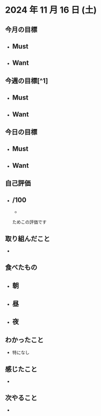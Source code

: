 # 2024 年 11 月 16 日 (土)

## 今月の目標
- Must
  - 
- Want
  - 

## 今週の目標[^1]
- Must
  - 
- Want
  - 

## 今日の目標
- Must
  -  
- Want
  - 

## 自己評価
- __/100__
  - 
  - 

  ためこの評価です

## 取り組んだこと
- 

## 食べたもの
- 朝
  - 
- 昼
  - 
- 夜
  -

## わかったこと
- 特になし

## 感じたこと
- 

## 次やること
- 
